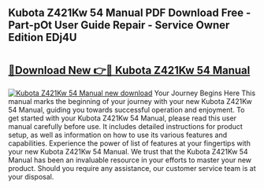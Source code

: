 ## Kubota Z421Kw 54 Manual PDF Download Free - Part-pOt User Guide Repair - Service Owner Edition EDj4U

# <h2><a href="http://bc89962.oget.top/?id=Kubota+Z421Kw+54+Manual">🔗Download New 👉🔴 Kubota Z421Kw 54 Manual</a></h2>

[![Kubota Z421Kw 54 Manual new download](https://i.imgur.com/5g1atiW.png)](http://bc89962.oget.top/?id=Kubota+Z421Kw+54+Manual)
Your Journey Begins Here This manual marks the beginning of your journey with your new Kubota Z421Kw 54 Manual, guiding you towards successful operation and enjoyment. To get started with your Kubota Z421Kw 54 Manual, please read this user manual carefully before use. It includes detailed instructions for product setup, as well as information on how to use its various features and capabilities. Experience the power of list of features at your fingertips with your new Kubota Z421Kw 54 Manual. We trust that the Kubota Z421Kw 54 Manual has been an invaluable resource in your efforts to master your new product. Should you require any assistance, our customer service team is at your disposal.
